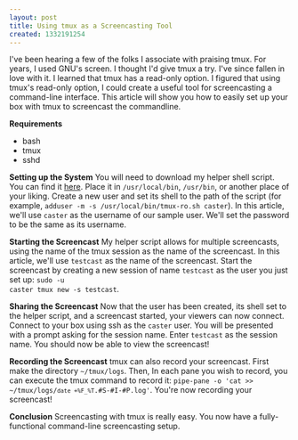 ```yaml
---
layout: post
title: Using tmux as a Screencasting Tool
created: 1332191254
---
```

I've been hearing a few of the folks I associate with praising tmux. For years, I used GNU's screen. I thought I'd give tmux a try. I've since fallen in love with it. I learned that tmux has a read-only option. I figured that using tmux's read-only option, I could create a useful tool for screencasting a command-line interface. This article will show you how to easily set up your box with tmux to screencast the commandline.

<strong>Requirements</strong>
<ul>
<li>bash</li>
<li>tmux</li>
<li>sshd</li>
</ul>
<strong>Setting up the System</strong>
You will need to download my helper shell script. You can find it <a href="https://github.com/lattera/helpers/blob/master/tmux-ro.sh" target="_blank">here</a>. Place it in <code>/usr/local/bin</code>, <code>/usr/bin</code>, or another place of your liking. Create a new user and set its shell to the path of the script (for example, <code>adduser -m -s /usr/local/bin/tmux-ro.sh caster</code>). In this article, we'll use <code>caster</code> as the username of our sample user. We'll set the password to be the same as its username.

<strong>Starting the Screencast</strong>
My helper script allows for multiple screencasts, using the name of the tmux session as the name of the screencast. In this article, we'll use <code>testcast</code> as the name of the screencast. Start the screencast by creating a new session of name <code>testcast</code> as the user you just set up: <code>sudo -u caster tmux new -s testcast</code>.

<strong>Sharing the Screencast</strong>
Now that the user has been created, its shell set to the helper script, and a screencast started, your viewers can now connect. Connect to your box using ssh as the <code>caster</code> user. You will be presented with a prompt asking for the session name. Enter <code>testcast</code> as the session name. You should now be able to view the screencast!

<strong>Recording the Screencast</strong>
tmux can also record your screencast. First make the directory <code>~/tmux/logs</code>. Then, In each pane you wish to record, you can execute the tmux command to record it: <code>pipe-pane -o 'cat >> ~/tmux/logs/`date +%F_%T`.#S-#I-#P.log'</code>. You're now recording your screencast!

<strong>Conclusion</strong>
Screencasting with tmux is really easy. You now have a fully-functional command-line screencasting setup.
